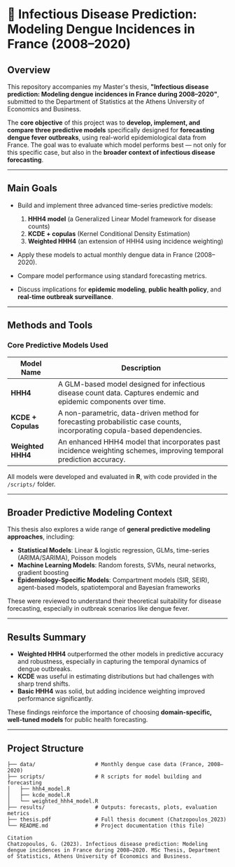 # 🦟 Infectious Disease Prediction: Modeling Dengue Incidences in France (2008–2020)

##  Overview

This repository accompanies my Master's thesis, **"Infectious disease prediction: Modeling dengue incidences in France during 2008–2020"**, submitted to the Department of Statistics at the Athens University of Economics and Business.

The **core objective** of this project was to **develop, implement, and compare three predictive models** specifically designed for **forecasting dengue fever outbreaks**, using real-world epidemiological data from France. The goal was to evaluate which model performs best — not only for this specific case, but also in the **broader context of infectious disease forecasting**.

---

##  Main Goals

- Build and implement three advanced time-series predictive models:
  1. **HHH4 model** (a Generalized Linear Model framework for disease counts)
  2. **KCDE + copulas** (Kernel Conditional Density Estimation)
  3. **Weighted HHH4** (an extension of HHH4 using incidence weighting)

- Apply these models to actual monthly dengue data in France (2008–2020).
- Compare model performance using standard forecasting metrics.
- Discuss implications for **epidemic modeling**, **public health policy**, and **real-time outbreak surveillance**.

---

##  Methods and Tools

###  Core Predictive Models Used

| Model Name            | Description |
|----------------------|-------------|
| **HHH4**             | A GLM-based model designed for infectious disease count data. Captures endemic and epidemic components over time. |
| **KCDE + Copulas**   | A non-parametric, data-driven method for forecasting probabilistic case counts, incorporating copula-based dependencies. |
| **Weighted HHH4**    | An enhanced HHH4 model that incorporates past incidence weighting schemes, improving temporal prediction accuracy. |

All models were developed and evaluated in **R**, with code provided in the `/scripts/` folder.

---

##  Broader Predictive Modeling Context

This thesis also explores a wide range of **general predictive modeling approaches**, including:

- **Statistical Models**: Linear & logistic regression, GLMs, time-series (ARIMA/SARIMA), Poisson models
- **Machine Learning Models**: Random forests, SVMs, neural networks, gradient boosting
- **Epidemiology-Specific Models**: Compartment models (SIR, SEIR), agent-based models, spatiotemporal and Bayesian frameworks

These were reviewed to understand their theoretical suitability for disease forecasting, especially in outbreak scenarios like dengue fever.

---

##  Results Summary

- **Weighted HHH4** outperformed the other models in predictive accuracy and robustness, especially in capturing the temporal dynamics of dengue outbreaks.
- **KCDE** was useful in estimating distributions but had challenges with sharp trend shifts.
- **Basic HHH4** was solid, but adding incidence weighting improved performance significantly.

These findings reinforce the importance of choosing **domain-specific, well-tuned models** for public health forecasting.

---

##  Project Structure

```text
├── data/                   # Monthly dengue case data (France, 2008–2020)
├── scripts/                # R scripts for model building and forecasting
│   ├── hhh4_model.R
│   ├── kcde_model.R
│   └── weighted_hhh4_model.R
├── results/                # Outputs: forecasts, plots, evaluation metrics
├── thesis.pdf              # Full thesis document (Chatzopoulos_2023)
└── README.md               # Project documentation (this file)

Citation
Chatzopoulos, G. (2023). Infectious disease prediction: Modeling dengue incidences in France during 2008–2020. MSc Thesis, Department of Statistics, Athens University of Economics and Business.
